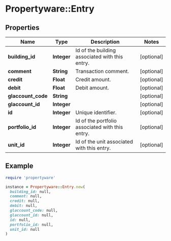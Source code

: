 # Propertyware::Entry

## Properties

| Name | Type | Description | Notes |
| ---- | ---- | ----------- | ----- |
| **building_id** | **Integer** | Id of the building associated with this entry. | [optional] |
| **comment** | **String** | Transaction comment. | [optional] |
| **credit** | **Float** | Credit amount. | [optional] |
| **debit** | **Float** | Debit amount. | [optional] |
| **glaccount_code** | **String** |  | [optional] |
| **glaccount_id** | **Integer** |  | [optional] |
| **id** | **Integer** | Unique identifier. | [optional] |
| **portfolio_id** | **Integer** | Id of the portfolio associated with this entry. | [optional] |
| **unit_id** | **Integer** | Id of the unit associated with this entry. | [optional] |

## Example

```ruby
require 'propertyware'

instance = Propertyware::Entry.new(
  building_id: null,
  comment: null,
  credit: null,
  debit: null,
  glaccount_code: null,
  glaccount_id: null,
  id: null,
  portfolio_id: null,
  unit_id: null
)
```

